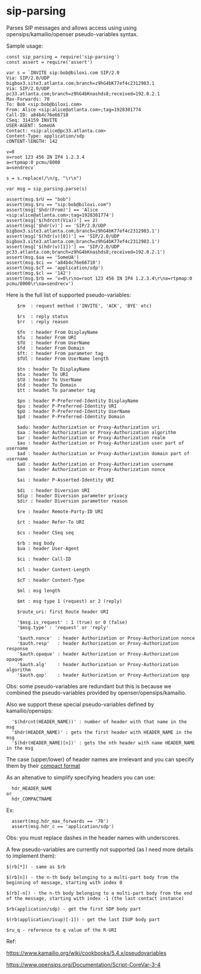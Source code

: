 # sip-parsing
Parses SIP messages and allows access using using opensips/kamailio/openser pseudo-variables syntax.

Sample usage:
```
const sip_parsing = require('sip-parsing')
const assert = require('assert')

var s = `INVITE sip:bob@biloxi.com SIP/2.0
Via: SIP/2.0/UDP bigbox3.site3.atlanta.com;branch=z9hG4bK77ef4c2312983.1
Via: SIP/2.0/UDP pc33.atlanta.com;branch=z9hG4bKnashds8;received=192.0.2.1
Max-Forwards: 70
To: Bob <sip:bob@biloxi.com>
From: Alice <sip:alice@atlanta.com>;tag=1928301774
Call-ID: a84b4c76e66710
CSeq: 314159 INVITE
USER-AGENT: SomeUA
Contact: <sip:alice@pc33.atlanta.com>
Content-Type: application/sdp
cONTENT-lENGTH: 142

v=0
o=root 123 456 IN IP4 1.2.3.4
a=rtpmap:0 pcmu/8000
a=sendrecv`

s = s.replace(/\n/g, "\r\n")

var msg = sip_parsing.parse(s)

assert(msg.$rU == "bob")
assert(msg.$ru == "sip:bob@biloxi.com")
assert(msg['$hdr(From)'] == 'Alice <sip:alice@atlanta.com>;tag=1928301774')
assert(msg['$(hdrcnt(Via))'] == 2)
assert(msg['$hdr(v)'] == 'SIP/2.0/UDP bigbox3.site3.atlanta.com;branch=z9hG4bK77ef4c2312983.1')
assert(msg['$(hdr(v)[0])'] == 'SIP/2.0/UDP bigbox3.site3.atlanta.com;branch=z9hG4bK77ef4c2312983.1')
assert(msg['$(hdr(v)[1])'] == 'SIP/2.0/UDP pc33.atlanta.com;branch=z9hG4bKnashds8;received=192.0.2.1')
assert(msg.$ua == 'SomeUA')
assert(msg.$ci == 'a84b4c76e66710')
assert(msg.$cT == 'application/sdp')
assert(msg.$cl == '142')
assert(msg.$rb == 'v=0\r\no=root 123 456 IN IP4 1.2.3.4\r\na=rtpmap:0 pcmu/8000\r\na=sendrecv')

```

Here is the full list of supported pseudo-variables:

```
    $rm  : request method ('INVITE', 'ACK', 'BYE' etc)

    $rs  : reply status
    $rr  : reply reason

    $fn  : header From DisplayName
    $fu  : header From URI
    $fU  : header From UserName
    $fd  : header From Domain
    $ft: : header From parameter tag
    $fUl : header From UserName length

    $tn : header To DisplayName
    $tu : header To URI
    $tU : header To UserName
    $td : header To Domain
    $tt : headet To parameter tag

    $pn : header P-Preferred-Identity DisplayName
    $pu : header P-Preferred-Identity URI
    $pU : header P-Preferred-Identity UserName
    $pd : header P-Preferred-Identity Domain

    $adu: header Authorization or Proxy-Authorization uri
    $aa : header Authorization or Proxy-Authorization algorithm
    $ar : header Authorization or Proxy-Authorization realm
    $au : header Authorization or Proxy-Authorization user part of username
    $ad : header Authorization or Proxy-Authorization domain part of username
    $aU : header Authorization or Proxy-Authorization username
    $an : header Authorization or Proxy-Authorization nonce

    $ai : header P-Asserted-Identity URI

    $di  : header Diversion URI
    $dip : header Diversion parameter privacy
    $dir : header Diversion parametter reason

    $re : header Remote-Party-ID URI

    $rt : header Refer-To URI

    $cs : header CSeq seq
    
    $rb : msg body
    $ua : header User-Agent

    $ci : header Call-ID

    $cl : header Content-Length

    $cT : header Content-Type

    $ml : msg length

    $mt : msg type 1 (request) or 2 (reply)

    $route_uri: first Route header URI

    '$msg.is_request' : 1 (true) or 0 (false)
    '$msg.type' : 'request' or 'reply'

    '$auth.nonce'  : header Authorization or Proxy-Authorization nonce
    '$auth.resp'   : header Authorization or Proxy-Authorization response
    '$auth.opaque' : header Authorization or Proxy-Authorization opaque
    '$auth.alg'    : header Authorization or Proxy-Authorization algorithm
    '$auth.qop'    : header Authorization or Proxy-Authorization qop
```

Obs: some pseudo-variables are redundant but this is because we combined the pseudo-variables provided by openser/opensips/kamailio.

Also we support these special pseudo-variables defined by kamailio/opensips:
```
  '$(hdrcnt(HEADER_NAME))' : number of header with that name in the msg
  '$hdr(HEADER_NAME)' : gets the first header with HEADER_NAME in the msg
  '$(hdr(HEADER_NAME)[n])' : gets the nth header with name HEADER_NAME in the msg 
```

The case (upper/lower) of header names are irrelevant and you can specify them by their [compact format](https://github.com/MayamaTakeshi/sip-parsing/blob/master/compact_headers.js)

As an altenative to simplify specifying headers you can use:
```
  hdr_HEADER_NAME
or
  hdr_COMPACTNAME
```
Ex:
```
  assert(msg.hdr_max_forwards == '70')
  assert(msg.hdr_c == 'application/sdp')
```
Obs: you must replace dashes in the header names with underscores.


A few pseudo-variables are currently not supported (as I need more details to implement them):
```
$(rb[*]) - same as $rb

$(rb[n]) - the n-th body belonging to a multi-part body from the beginning of message, starting with index 0

$(rb[-n]) - the n-th body belonging to a multi-part body from the end of the message, starting with index -1 (the last contact instance)

$rb(application/sdp) - get the first SDP body part

$(rb(application/isup)[-1]) - get the last ISUP body part

$ru_q - reference to q value of the R-URI

```

Ref:

https://www.kamailio.org/wiki/cookbooks/5.4.x/pseudovariables

https://www.opensips.org/Documentation/Script-CoreVar-3-4
